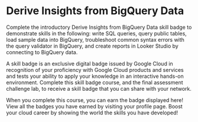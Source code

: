# Derive Insights from BigQuery Data

Complete the introductory Derive Insights from BigQuery Data skill badge to demonstrate skills in the following: write SQL queries, query public tables, load sample data into BigQuery, troubleshoot common syntax errors with the query validator in BigQuery, and create reports in Looker Studio by connecting to BigQuery data.


A skill badge is an exclusive digital badge issued by Google Cloud in recognition of your proficiency with Google Cloud products and services and tests your ability to apply your knowledge in an interactive hands-on environment. Complete this skill badge course, and the final assessment challenge lab, to receive a skill badge that you can share with your network.

When you complete this course, you can earn the badge displayed here! View all the badges you have earned by visiting your profile page. Boost your cloud career by showing the world the skills you have developed!